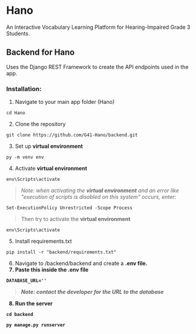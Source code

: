 # Hano
An Interactive Vocabulary Learning Platform for Hearing-Impaired Grade 3 Students.

## Backend for Hano
Uses the Django REST Framework to create the API endpoints used in the app.

### Installation:
1. Navigate to your main app folder (Hano)
```
cd Hano
```
2. Clone the repository
```
git clone https://github.com/G41-Hano/backend.git
```
3. Set up <strong>virtual environment</strong>
```
py -m venv env
```
4. Activate <strong>virtual environment</strong>
```
env\Scripts\activate
```
> <i>Note: when activating the <strong>virtual environment</strong> and an error like "execution of scripts is disabled on this system" occurs, enter:</i>
```
Set-ExecutionPolicy Unrestricted -Scope Process
```
> Then try to activate the <strong>virtual environment</strong> 
```
env\Scripts\activate
```
5. Install requirements.txt
```
pip install -r "backend/requirements.txt"
```
6. Navigate to /backend/backend and create a <strong>.env file<strong>.
7. Paste this inside the .env file
```
DATABASE_URL=''
```
> <i>Note: contact the developer for the URL to the database</i>
8. Run the server
```
cd backend
```
```
py manage.py runserver
```

